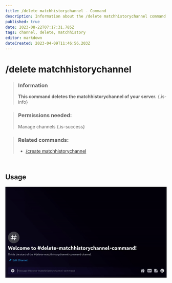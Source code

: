 ```yaml
---
title: /delete matchhistorychannel - Command
description: Information about the /delete matchhistorychannel command
published: true
date: 2023-08-22T07:17:31.785Z
tags: channel, delete, matchhistory
editor: markdown
dateCreated: 2023-04-09T11:46:56.203Z
---
```


# /delete matchhistorychannel

>### Information
>**This command deletes the matchhistorychannel of your server.**
>{.is-info}

>### Permissions needed: 
>Manage channels
>{.is-success}

>### Related commands:
>-   [/create matchhistorychannel](https://wiki.zoe-discord-bot.ch/en/commands/create/matchhistorychannel)

<br>

## Usage

![](/new_delete_matchhistorychannel.gif)